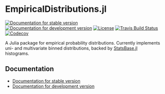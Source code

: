 # EmpiricalDistributions.jl

[![Documentation for stable version](https://img.shields.io/badge/docs-stable-blue.svg)](https://oschulz.github.io/EmpiricalDistributions.jl/stable)
[![Documentation for development version](https://img.shields.io/badge/docs-dev-blue.svg)](https://oschulz.github.io/EmpiricalDistributions.jl/dev)
[![License](http://img.shields.io/badge/license-MIT-brightgreen.svg?style=flat)](LICENSE.md)
[![Travis Build Status](https://travis-ci.com/oschulz/EmpiricalDistributions.jl.svg?branch=master)](https://travis-ci.com/oschulz/EmpiricalDistributions.jl)
[![Codecov](https://codecov.io/gh/oschulz/EmpiricalDistributions.jl/branch/master/graph/badge.svg)](https://codecov.io/gh/oschulz/EmpiricalDistributions.jl)

A Julia package for empirical probability distributions. Currently
implements uni- and multivariate binned distributions, backed by
[StatsBase.jl](https://github.com/JuliaStats/StatsBase.jl) histograms.


## Documentation

* [Documentation for stable version](https://oschulz.github.io/EmpiricalDistributions.jl/stable)
* [Documentation for development version](https://oschulz.github.io/EmpiricalDistributions.jl/dev)
